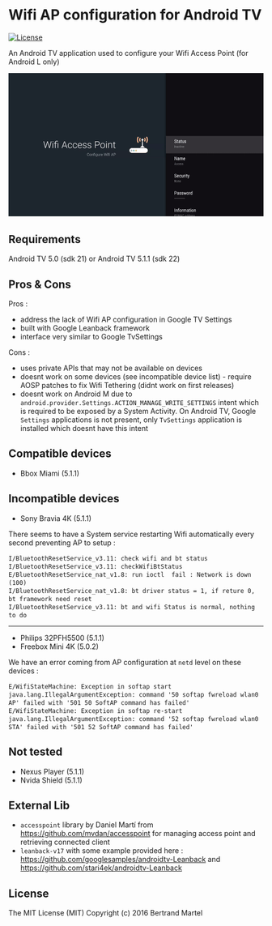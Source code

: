 # Wifi AP configuration for Android TV #

[![License](http://img.shields.io/:license-mit-blue.svg)](LICENSE.md)

An Android TV application used to configure your Wifi Access Point (for Android L only)

![screenshot](screen/screen.gif)

## Requirements

Android TV 5.0 (sdk 21) or Android TV 5.1.1 (sdk 22)

## Pros & Cons

Pros :
* address the lack of Wifi AP configuration in Google TV Settings
* built with Google Leanback framework
* interface very similar to Google TvSettings

Cons :
* uses private APIs that may not be available on devices
* doesnt work on some devices (see incompatible device list) - require AOSP patches to fix Wifi Tethering (didnt work on first releases)
* doesnt work on Android M due to `android.provider.Settings.ACTION_MANAGE_WRITE_SETTINGS` intent which is required to be exposed by a System Activity. On Android TV, Google `Settings` applications is not present, only `TvSettings` application is installed which doesnt have this intent

## Compatible devices

* Bbox Miami (5.1.1)

## Incompatible devices

* Sony Bravia 4K (5.1.1)

There seems to have a System service restarting Wifi automatically every second preventing AP to setup :
```
I/BluetoothResetService_v3.11: check wifi and bt status
I/BluetoothResetService_v3.11: checkWifiBtStatus
E/BluetoothResetService_nat_v1.8: run ioctl  fail : Network is down (100)
I/BluetoothResetService_nat_v1.8: bt driver status = 1, if reture 0, bt framework need reset
I/BluetoothResetService_v3.11: bt and wifi Status is normal, nothing to do
```

<hr/>

* Philips 32PFH5500 (5.1.1)
* Freebox Mini 4K (5.0.2)

We have an error coming from AP configuration at `netd` level on these devices :
```
E/WifiStateMachine: Exception in softap start java.lang.IllegalArgumentException: command '50 softap fwreload wlan0 AP' failed with '501 50 SoftAP command has failed'
E/WifiStateMachine: Exception in softap re-start java.lang.IllegalArgumentException: command '52 softap fwreload wlan0 STA' failed with '501 52 SoftAP command has failed'
```

## Not tested

* Nexus Player (5.1.1)
* Nvida Shield (5.1.1)

## External Lib

* `accesspoint` library by Daniel Martí from https://github.com/mvdan/accesspoint for managing access point and retrieving connected client
* `leanback-v17` with some example provided here : https://github.com/googlesamples/androidtv-Leanback and https://github.com/stari4ek/androidtv-Leanback

## License

The MIT License (MIT) Copyright (c) 2016 Bertrand Martel